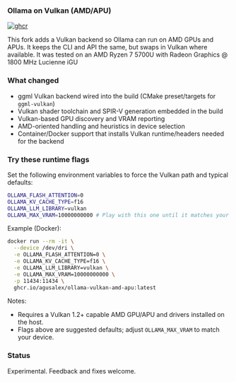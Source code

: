 ### Ollama on Vulkan (AMD/APU)
[![ghcr](https://img.shields.io/badge/ghcr.io-agusalex%2Follama-vulkan-amd-apu-2f5dff?logo=github)](https://github.com/users/agusalex/packages/container/package/ollama-vulkan-amd-apu:latest)

This fork adds a Vulkan backend so Ollama can run on AMD GPUs and APUs. It keeps the CLI and API the same, but swaps in Vulkan where available.
It was tested on an AMD Ryzen 7 5700U with Radeon Graphics @ 1800 MHz Lucienne iGU


### What changed

- ggml Vulkan backend wired into the build (CMake preset/targets for `ggml-vulkan`)
- Vulkan shader toolchain and SPIR-V generation embedded in the build
- Vulkan-based GPU discovery and VRAM reporting
- AMD-oriented handling and heuristics in device selection
- Container/Docker support that installs Vulkan runtime/headers needed for the backend

### Try these runtime flags

Set the following environment variables to force the Vulkan path and typical defaults:

```bash
OLLAMA_FLASH_ATTENTION=0
OLLAMA_KV_CACHE_TYPE=f16
OLLAMA_LLM_LIBRARY=vulkan
OLLAMA_MAX_VRAM=10000000000 # Play with this one until it matches your igpus vram usage
```

Example (Docker):

```bash
docker run --rm -it \
  --device /dev/dri \
  -e OLLAMA_FLASH_ATTENTION=0 \
  -e OLLAMA_KV_CACHE_TYPE=f16 \
  -e OLLAMA_LLM_LIBRARY=vulkan \
  -e OLLAMA_MAX_VRAM=10000000000 \
  -p 11434:11434 \
  ghcr.io/agusalex/ollama-vulkan-amd-apu:latest
```

Notes:
- Requires a Vulkan 1.2+ capable AMD GPU/APU and drivers installed on the host.
- Flags above are suggested defaults; adjust `OLLAMA_MAX_VRAM` to match your device.

### Status

Experimental. Feedback and fixes welcome.
